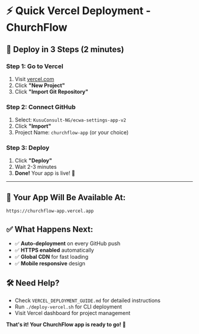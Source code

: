 # ⚡ Quick Vercel Deployment - ChurchFlow

## 🚀 Deploy in 3 Steps (2 minutes)

### Step 1: Go to Vercel
1. Visit [vercel.com](https://vercel.com)
2. Click **"New Project"**
3. Click **"Import Git Repository"**

### Step 2: Connect GitHub
1. Select: `KusuConsult-NG/ecwa-settings-app-v2`
2. Click **"Import"**
3. Project Name: `churchflow-app` (or your choice)

### Step 3: Deploy
1. Click **"Deploy"**
2. Wait 2-3 minutes
3. **Done!** Your app is live! 🎉

---

## 🔗 Your App Will Be Available At:
`https://churchflow-app.vercel.app`

## ✅ What Happens Next:
- ✅ **Auto-deployment** on every GitHub push
- ✅ **HTTPS enabled** automatically
- ✅ **Global CDN** for fast loading
- ✅ **Mobile responsive** design

## 🛠️ Need Help?
- Check `VERCEL_DEPLOYMENT_GUIDE.md` for detailed instructions
- Run `./deploy-vercel.sh` for CLI deployment
- Visit Vercel dashboard for project management

**That's it! Your ChurchFlow app is ready to go! 🚀**
